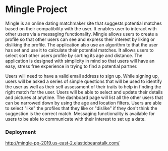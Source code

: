 Mingle Project
===================================

Mingle is an online dating matchmaker site that suggests potential matches based on their compatibility with the user. It enables user to interact with other users via a messaging functionality. Mingle allows users to create a profile so that other users can see and express their interest by liking or disliking the profile. The application also use an algorithm to that the user has set and use it to calculate their potential matches. It allows users to select sort other users profile by sorting its age and distance. The application is designed with simplicity in mind so that users will have an easy, stress free experience in trying to find a potential partner.

Users will need to have a valid email address to sign up. While signing up, users will be asked a series of simple questions that will be used to identify the user as well as their self assessment of their traits to help in finding the right match for the user. Users will be able to select and update their details and pictures at anytime. The dashboard page will list all the other users that can be narrowed down by using the age and location filters. Users are able to select "like" the profiles that they like or "dislike" if they don't think the suggestion is the correct match. Messaging functionality is available for users to be able to communicate with their interest to set up a date.

### Deployment
http://mingle-pp-2019.us-east-2.elasticbeanstalk.com/

